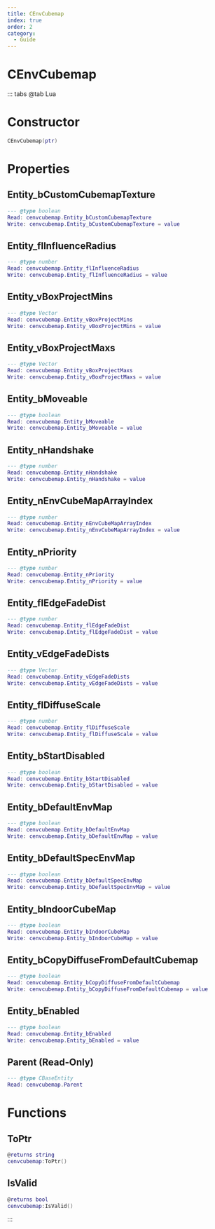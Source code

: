 ```yaml
---
title: CEnvCubemap
index: true
order: 2
category:
  - Guide
---
```


# CEnvCubemap

::: tabs
@tab Lua
# Constructor
```lua
CEnvCubemap(ptr)
```
# Properties
## Entity_bCustomCubemapTexture 
```lua
--- @type boolean
Read: cenvcubemap.Entity_bCustomCubemapTexture
Write: cenvcubemap.Entity_bCustomCubemapTexture = value
```
## Entity_flInfluenceRadius 
```lua
--- @type number
Read: cenvcubemap.Entity_flInfluenceRadius
Write: cenvcubemap.Entity_flInfluenceRadius = value
```
## Entity_vBoxProjectMins 
```lua
--- @type Vector
Read: cenvcubemap.Entity_vBoxProjectMins
Write: cenvcubemap.Entity_vBoxProjectMins = value
```
## Entity_vBoxProjectMaxs 
```lua
--- @type Vector
Read: cenvcubemap.Entity_vBoxProjectMaxs
Write: cenvcubemap.Entity_vBoxProjectMaxs = value
```
## Entity_bMoveable 
```lua
--- @type boolean
Read: cenvcubemap.Entity_bMoveable
Write: cenvcubemap.Entity_bMoveable = value
```
## Entity_nHandshake 
```lua
--- @type number
Read: cenvcubemap.Entity_nHandshake
Write: cenvcubemap.Entity_nHandshake = value
```
## Entity_nEnvCubeMapArrayIndex 
```lua
--- @type number
Read: cenvcubemap.Entity_nEnvCubeMapArrayIndex
Write: cenvcubemap.Entity_nEnvCubeMapArrayIndex = value
```
## Entity_nPriority 
```lua
--- @type number
Read: cenvcubemap.Entity_nPriority
Write: cenvcubemap.Entity_nPriority = value
```
## Entity_flEdgeFadeDist 
```lua
--- @type number
Read: cenvcubemap.Entity_flEdgeFadeDist
Write: cenvcubemap.Entity_flEdgeFadeDist = value
```
## Entity_vEdgeFadeDists 
```lua
--- @type Vector
Read: cenvcubemap.Entity_vEdgeFadeDists
Write: cenvcubemap.Entity_vEdgeFadeDists = value
```
## Entity_flDiffuseScale 
```lua
--- @type number
Read: cenvcubemap.Entity_flDiffuseScale
Write: cenvcubemap.Entity_flDiffuseScale = value
```
## Entity_bStartDisabled 
```lua
--- @type boolean
Read: cenvcubemap.Entity_bStartDisabled
Write: cenvcubemap.Entity_bStartDisabled = value
```
## Entity_bDefaultEnvMap 
```lua
--- @type boolean
Read: cenvcubemap.Entity_bDefaultEnvMap
Write: cenvcubemap.Entity_bDefaultEnvMap = value
```
## Entity_bDefaultSpecEnvMap 
```lua
--- @type boolean
Read: cenvcubemap.Entity_bDefaultSpecEnvMap
Write: cenvcubemap.Entity_bDefaultSpecEnvMap = value
```
## Entity_bIndoorCubeMap 
```lua
--- @type boolean
Read: cenvcubemap.Entity_bIndoorCubeMap
Write: cenvcubemap.Entity_bIndoorCubeMap = value
```
## Entity_bCopyDiffuseFromDefaultCubemap 
```lua
--- @type boolean
Read: cenvcubemap.Entity_bCopyDiffuseFromDefaultCubemap
Write: cenvcubemap.Entity_bCopyDiffuseFromDefaultCubemap = value
```
## Entity_bEnabled 
```lua
--- @type boolean
Read: cenvcubemap.Entity_bEnabled
Write: cenvcubemap.Entity_bEnabled = value
```
## Parent (Read-Only)
```lua
--- @type CBaseEntity
Read: cenvcubemap.Parent
```
# Functions
## ToPtr
```lua
@returns string
cenvcubemap:ToPtr()
```
## IsValid
```lua
@returns bool
cenvcubemap:IsValid()
```

:::